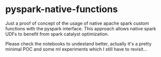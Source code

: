 # pyspark-native-functions

Just a proof of concept of the usage of native apache spark custom functions with the pyspark interface. This approach allows native spark UDFs to benefit from spark catalyst optimization.

Please check the notebooks to undestand better, actually it's a pretty minimal POC and some ml experiments which I still have to revisit...
